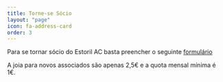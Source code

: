 ```yaml
---
title: Torne-se Sócio
layout: "page"
icon: fa-address-card
order: 3
---
```


Para se tornar sócio do Estoril AC basta preencher o seguinte [formulário](https://form.jotform.com/201647895780367)

A joia para novos associados são apenas 2,5€ e a quota mensal mínima é 1€.